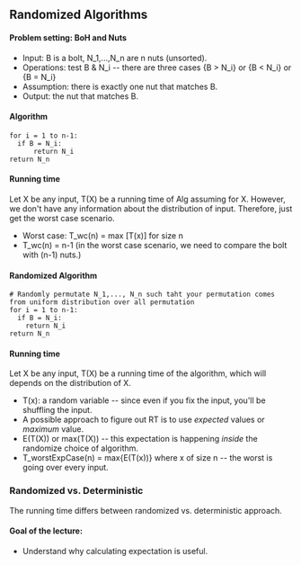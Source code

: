 ## Randomized Algorithms

#### Problem setting: BoH and Nuts
- Input: B is a bolt, N_1,...,N_n are n nuts (unsorted).
- Operations: test B & N_i -- there are three cases {B > N_i} or {B < N_i} or {B = N_i}
- Assumption: there is exactly one nut that matches B. 
- Output: the nut that matches B. 

#### Algorithm 
```
for i = 1 to n-1:
  if B = N_i:
      return N_i
return N_n
```

#### Running time 
Let X be any input, T(X) be a running time of Alg assuming for X.
However, we don't have any information about the distribution of input. Therefore, just get the worst case scenario. 
- Worst case: T_wc(n) = max [T(x)] for size n
- T_wc(n) = n-1 (in the worst case scenario, we need to compare the bolt with (n-1) nuts.)


#### Randomized Algorithm 
```
# Randomly permutate N_1,..., N_n such taht your permutation comes from uniform distribution over all permutation
for i = 1 to n-1:
  if B = N_i:
    return N_i
return N_n
```

#### Running time 
Let X be any input, T(X) be a running time of the algorithm, which will depends on the distribution of X. 
- T(x): a random variable -- since even if you fix the input, you'll be shuffling the input. 
- A possible approach to figure out RT is to use *expected* values or *maximum* value. 
- E(T(X)) or max(T(X)) -- this expectation is happening *inside* the randomize choice of algorithm. 
- T_worstExpCase(n) = max{E(T(x))} where x of size n -- the worst is going over every input. 

### Randomized vs. Deterministic 
The running time differs between randomized vs. deterministic approach. 
#### Goal of the lecture: 
- Understand why calculating expectation is useful. 
